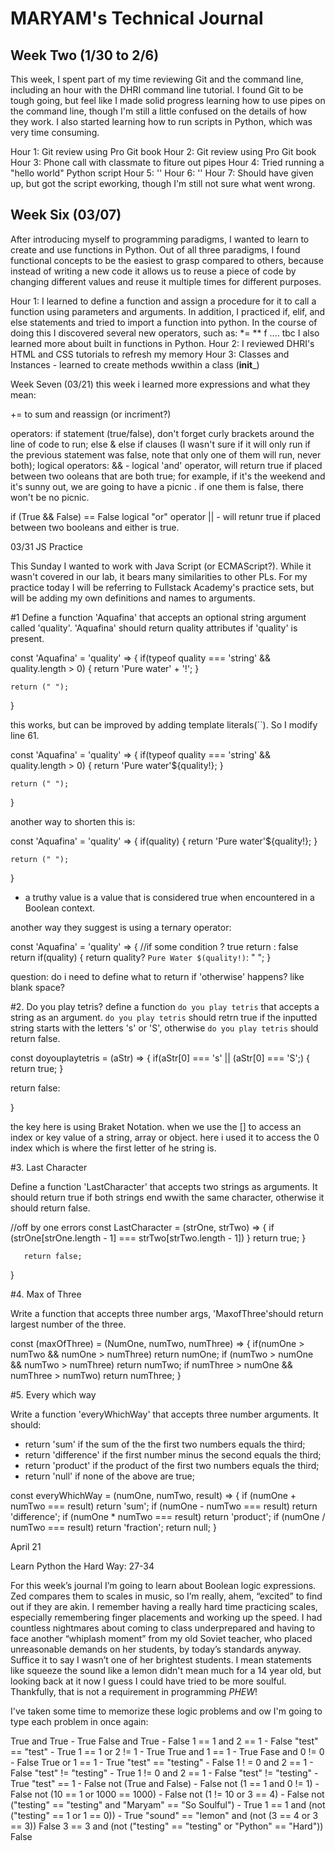 # MARYAM's Technical Journal

## Week Two (1/30 to 2/6)

This week, I spent part of my time reviewing Git and the command line, including an hour with the DHRI command line tutorial. I found Git to be tough going, but feel like I made solid progress learning how to use pipes on the command line, though I'm still a little confused on the details of how they work. I also started learning how to run scripts in Python, which was very time consuming.

Hour 1: Git review using Pro Git book
Hour 2: Git review using Pro Git book
Hour 3: Phone call with classmate to fiture out pipes
Hour 4: Tried running a "hello world" Python script
Hour 5: ''
Hour 6: ''
Hour 7: Should have given up, but got the script eworking, though I'm still not sure what went wrong.

## Week Six (03/07)
After introducing myself to programming paradigms, I wanted to learn to create and use functions in Python. Out of all three paradigms, I found functional concepts to be the easiest to grasp compared to others, because instead of writing a new code it allows us to reuse a piece of code by changing different values and reuse it multiple times for different purposes.

Hour 1: I learned to define a function and assign a procedure for it to call a function using parameters and arguments. 
In addition, I practiced if, elif, and else statements and tried to import a function into python. 
In the course of doing this I discovered several new operators, such as:
*= 
**
f ....
tbc
I also learned more about built in functions in Python. 
Hour 2: I reviewed DHRI's HTML and CSS tutorials to refresh my memory 
Hour 3: Classes and Instances - learned to create methods wwithin a class (__init___)


Week Seven (03/21)
this week i learned more expressions and what they mean:

+= to sum and reassign (or incriment?) 


operators: if statement (true/false), don't forget curly brackets around the line of code to run;
else & else if clauses (I wasn't sure if it will only run if the previous statement was false, note that only one of them will run, never both);
logical operators: && - logical 'and' operator, will return true if placed between two ooleans that are both true; for example, if it's the weekend and it's sunny out, we are going to have a picnic . if one them is false, there won't be no picnic.

if (True && False) == False 
logical "or" operator || - will retunr true if placed between two booleans and either is true.

03/31 JS Practice 

This Sunday I wanted to work with Java Script (or ECMAScript?). While it wasn't covered in our lab, it bears many similarities to other PLs. For my practice today I will be referring to Fullstack Academy's practice sets, but will be adding my own definitions and names to arguments. 

#1 Define a function 'Aquafina' that accepts an optional string argument called 'quality'. 'Aquafina' should return quality attributes if 'quality' is present. 

const 'Aquafina' = 'quality' => {
   if(typeof quality === 'string' && quality.length > 0) {
     return 'Pure water'  + '!';
    }
    
    return (" "); 
  }
 
this works, but can be improved by adding template literals(``). So I modify line 61. 
    
const 'Aquafina' = 'quality' => {
   if(typeof quality === 'string' && quality.length > 0) {
     return 'Pure water'${quality!};
    }
    
    return (" "); 
  }

another way to shorten this is: 

const 'Aquafina' = 'quality' => {
   if(quality) {
     return 'Pure water'${quality!};
    }
    
    return (" "); 
  }
* a truthy value is a value that is considered true when encountered in a Boolean context. 

another way they suggest is using a ternary operator: 

const 'Aquafina' = 'quality' => {
//if some condition ? true return : false return
   if(quality) {
     return quality? `Pure Water $(quality!)`: " ";
    }
    
question: do i need to define what to return if 'otherwise' happens? like blank space? 

#2. Do you play tetris? 
define a function `do you play tetris` that accepts a string as an argument. 
`do you play tetris` should retrn true if the inputted string starts with the letters 's' or 'S', otherwise `do you play tetris` should return false. 

const doyouplaytetris = (aStr) => {
 if(aStr[0] === 's' || (aStr[0] === 'S';) {
   return true; 
  }
  
  return false: 
  
  }
  
the key here is using Braket Notation. when we use the []  to access an index or key value of a string, array or object. here i used it to access the 0 index which is where the first letter of he string is. 

#3. Last Character

Define a function 'LastCharacter' that accepts two strings as arguments. It should return true if both strings end wwith the same character, otherwise it should return false.

//off by one errors 
const LastCharacter = (strOne, strTwo) => {
  if (strOne[strOne.length - 1] === strTwo[strTwo.length - 1]) }
     return true; 
     }
     
       return false; 
   }

#4. Max of Three 

Write a function that accepts three number args, 'MaxofThree'should return largest number of the three. 

const (maxOfThree) = (NumOne, numTwo, numThree) => {
  if(numOne > numTwo &&  numOne > numThree) return numOne;
  if (numTwo > numOne && numTwo > numThree) return numTwo; 
  if numThree > numOne && numThree > numTwo) return numThree; 
  }

#5. Every which way

Write a function 'everyWhichWay' that accepts three number arguments. It should:
- return 'sum' if the sum of the the first two numbers equals the third; 
- return 'difference' if the first number minus the second equals the third;
- return 'product' if the product of the first two numbers equals the third; 
- return 'null' if none of the above are true; 

const everyWhichWay = (numOne, numTwo, result) => {
  if (numOne + numTwo === result) return 'sum'; 
  if (numOne - numTwo === result) return 'difference'; 
  if (numOne * numTwo === result) return 'product';
  if (numOne / numTwo === result) return 'fraction'; 
  return null; 
} 
 
April 21

Learn Python the Hard Way: 27-34

For this week’s journal I’m going to learn about Boolean logic expressions. Zed compares them to scales in music, so I’m really, ahem, “excited” to find out if they are akin. I remember having a really hard time practicing scales, especially remembering finger placements and working up the speed. I had countless nightmares about coming to class underprepared and having to face another “whiplash moment” from my old Soviet teacher, who placed unreasonable demands on her students, by today’s standards anyway. Suffice it to say I wasn’t one of her brightest students. I mean statements like squeeze the sound like a lemon didn't mean much for a 14 year old, but looking back at it now I guess I could have tried to be more soulful. Thankfully, that is not a requirement in programming *PHEW*!

I've taken some time to memorize these logic problems and ow I'm going to type each problem in once again: 

True and True - True 
False and True - False 
1 == 1 and 2 == 1 - False 
"test" == "test" - True
1 == 1 or 2 != 1  - True 
True and 1 == 1 - True
Fase and 0 != 0 - False
True or 1 == 1 - True
"test" == "testing" - False
1 ! = 0 and 2 == 1 - False 
"test" != "testing" - True
1 != 0 and 2 == 1 - False 
"test" != "testing" - True
"test" == 1 - False 
not (True and False) - False 
not (1 == 1 and 0 != 1) - False 
not (10 == 1 or 1000 == 1000) - False 
not (1 != 10 or 3 == 4) - False 
not ("testing" == "testing" and "Maryam" == "So Soulful") - True 
1 == 1 and (not ("testing" == 1 or 1 == 0)) - True 
"sound" == "lemon" and (not (3 == 4 or 3 == 3)) False 
3 == 3 and (not ("testing" == "testing" or "Python" == "Hard")) False 








